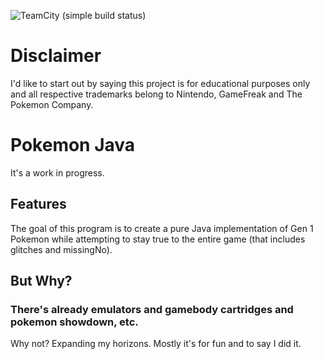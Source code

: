 ![TeamCity (simple build status)](https://img.shields.io/teamcity/http/teamcity.jetbrains.com/s/bt345.svg)

# Disclaimer
I'd like to start out by saying this project is for educational purposes only and all respective trademarks belong to Nintendo, GameFreak and The Pokemon Company.

# Pokemon Java
It's a work in progress.

## Features
The goal of this program is to create a pure Java implementation of Gen 1 Pokemon while attempting to stay true to the entire game (that includes glitches and missingNo). 

## But Why?
### There's already emulators and gamebody cartridges and pokemon showdown, etc.
Why not? Expanding my horizons. Mostly it's for fun and to say I did it.
